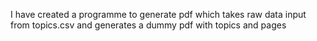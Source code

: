 I have created a programme to generate pdf which takes raw data input from topics.csv and generates a dummy pdf with topics and pages
